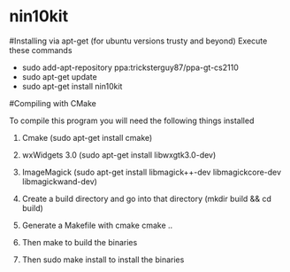 nin10kit
========

#Installing via apt-get (for ubuntu versions trusty and beyond)
Execute these commands
* sudo add-apt-repository ppa:tricksterguy87/ppa-gt-cs2110
* sudo apt-get update
* sudo apt-get install nin10kit

#Compiling with CMake

To compile this program you will need the following things installed

1. Cmake (sudo apt-get install cmake)
2. wxWidgets 3.0 (sudo apt-get install libwxgtk3.0-dev)
3. ImageMagick (sudo apt-get install libmagick++-dev libmagickcore-dev libmagickwand-dev)

1. Create a build directory and go into that directory (mkdir build && cd build)
2. Generate a Makefile with cmake cmake ..
3. Then make to build the binaries
4. Then sudo make install to install the binaries

